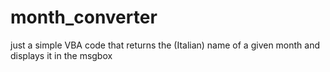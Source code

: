 month_converter
===============

just a simple VBA code that returns the (Italian) name of a given month and displays it in the msgbox
